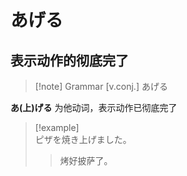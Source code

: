 # あげる

## 表示动作的彻底完了

> [!note] Grammar
> [v.conj.] あげる

**あ(上)げる** 为他动词，表示动作已彻底完了

> [!example]  
> ピザを焼き上げました。  
> > 烤好披萨了。  
